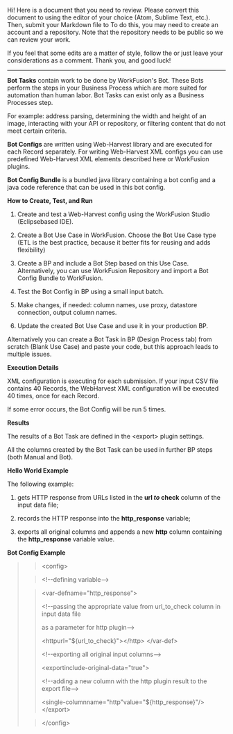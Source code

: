 Hi! Here is a document that you need to review. Please convert this
document to using the editor of your choice (Atom, Sublime Text, etc.).
Then, submit your Markdown file to To do this, you may need to create an
account and a repository. Note that the repository needs to be public so
we can review your work.

If you feel that some edits are a matter of style, follow the or just
leave your considerations as a comment. Thank you, and good luck!

---------------

**Bot Tasks** contain work to be done by WorkFusion's Bot. These Bots
perform the steps in your Business Process which are more suited for
automation than human labor. Bot Tasks can exist only as a Business
Processes step.

For example: address parsing, determining the width and height of an
image, interacting with your API or repository, or filtering content
that do not meet certain criteria.

**Bot Configs** are written using Web-Harvest library and are executed
for each Record separately. For writing Web-Harvest XML configs you can
use predefined Web-Harvest XML elements described here or WorkFusion
plugins.

**Bot Config Bundle** is a bundled java library containing a bot config
and a java code reference that can be used in this bot config.

**How to Create, Test, and Run**

 1. Create and test a Web-Harvest config using the WorkFusion Studio (Eclipsebased IDE).                                  

 2. Create a Bot Use Case in WorkFusion. Choose the Bot Use Case type
 (ETL is the best practice, because it better fits for reusing and adds
flexibility)

 3. Create a BP and include a Bot Step based on this Use Case.
 Alternatively, you can use WorkFusion Repository and import a Bot
 Config Bundle to WorkFusion.

 4. Test the Bot Config in BP using a small input batch.

 5. Make changes, if needed: column names, use proxy, datastore
 connection, output column names.

 6. Update the created Bot Use Case and use it in your production BP.

Alternatively you can create a Bot Task in BP (Design Process tab) from
scratch (Blank Use Case) and paste your code, but this approach leads to
multiple issues.

**Execution Details**

XML configuration is executing for each submission. If your input CSV
file contains 40 Records, the WebHarvest XML configuration will be
executed 40 times, once for each Record.

If some error occurs, the Bot Config will be run 5 times.

**Results**

The results of a Bot Task are defined in the \<export\> plugin settings.

All the columns created by the Bot Task can be used in further BP steps
(both Manual and Bot).

**Hello World Example**

The following example:

 1. gets HTTP response from URLs listed in the **url _to_ check** column of the input data file;
                            
 2. records the HTTP response into the **http_response** variable;
 
 3. exports all original columns and appends a new **http** column
 containing the **http_response** variable value.

 **Bot Config Example**

><?xml version=\"1.0\" encoding=\"UTF-8\"?\

><config\>

>\<!\--defining variable\--\>

> \<var-defname=\"http_response\"\>
>
> \<!\--passing the appropriate value from url_to_check column in input
> data file
>
> as a parameter for http plugin\--\>
>
> \<httpurl=\"\${url_to_check}\"\>\</http\> \</var-def\>
>
> \<!\--exporting all original input columns\--\>
>
> \<exportinclude-original-data=\"true\"\>
>
> \<!\--adding a new column with the http plugin result to the export
> file\--\>
>
> \<single-columnname=\"http\"value=\"\${http_response}\"/\> \</export\>

>\</config\>
